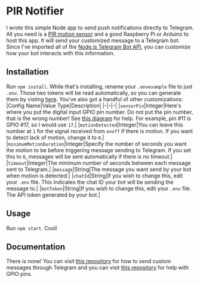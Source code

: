 # PIR Notifier

I wrote this simple Node app to send push notifications directly to Telegram. All you need is a [PIR motion sensor](https://www.osepp.com/electronic-modules/sensor-modules/73-passive-infrared-sensor-pir-module) and a good Raspberry Pi or Arduino to host this app. It will send your customized message to a Telegram bot. Since I've imported all of the [Node.js Telegram Bot API](https://github.com/yagop/node-telegram-bot-api), you can customize how your bot interacts with this information.

## Installation

Run `npm install`. While that's installing, rename your `.envexample` file to just `.env`. Those two tokens will be read automatically, so you can generate them by visting [here](https://core.telegram.org/bots#3-how-do-i-create-a-bot). You've also got a handful of other customizations:
|Config Name|Value Type|Description|
|-|-|-|
|`sensorPin`|Integer|Here's where you put the digital input GPIO pin number. Do not put the pin number, that is the wrong number! See [this diagram](https://i.stack.imgur.com/KL4PZ.png) for help. For example, pin #11 is GPIO #17, so I would use `17`.|
|`motionDetected`|Integer|You can leave this number at `1` for the signal received from `onoff` if there is motion. If you want to detect lack of motion, change it to `0`.|
|`minimumMotionDuration`|Integer|Specify the number of seconds you want the motion to be before triggering message sending to Telegram. If you set this to `0`, messages will be sent automatically if there is no timeout.|
|`timeout`|Integer|The minimum number of seconds between each message sent to Telegram.|
|`message`|String|The message you want send by your bot when motion is detected.|
|`chatId`|String|If you wish to change this, edit your `.env` file. This indicates the chat ID your bot will be sending the message to.|
|`botToken`|String|If you wish to change this, edit your `.env` file. The API token generated by your bot.|

## Usage

Run `npm start`. Cool!

## Documentation

There is none! You can visit [this repository](https://github.com/yagop/node-telegram-bot-api) for how to send custom messages through Telegram and you can visit [this repository](https://github.com/fivdi/onoff) for help with GPIO pins.
